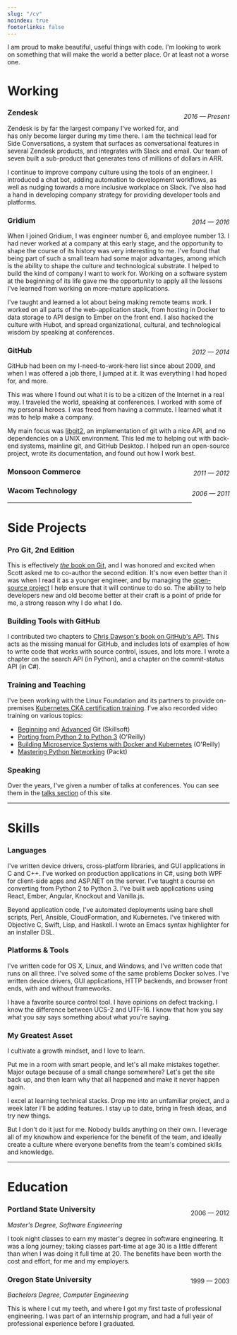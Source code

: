 ```yaml
---
slug: "/cv"
noindex: true
footerlinks: false
---
```


I am proud to make beautiful, useful things with code.
I'm looking to work on something that will make the world a better place.
Or at least not a worse one.

# Working

<p style="float:right;"><em>2016 — Present</em></p>

### Zendesk

Zendesk is by far the largest company I've worked for, and has only become larger during my time there.
I am the technical lead for Side Conversations, a system that surfaces as conversational features in several Zendesk products, and integrates with Slack and email.
Our team of seven built a sub-product that generates tens of millions of dollars in ARR.

I continue to improve company culture using the tools of an engineer.
I introduced a chat bot, adding automation to development workflows, as well as nudging towards a more inclusive workplace on Slack.
I've also had a hand in developing company strategy for providing developer tools and platforms.

<p style="float: right;"><em>2014 — 2016</em></p>

### Gridium

When I joined Gridium, I was engineer number 6, and employee number 13.
I had never worked at a company at this early stage, and the opportunity to shape the course of its history was very interesting to me.
I've found that being part of such a small team had some major advantages, among which is the ability to shape the culture and technological substrate.
I helped to build the kind of company I want to work for.
Working on a software system at the beginning of its life gave me the opportunity to apply all the lessons I've learned from working on more-mature applications.

I've taught and learned a lot about being making remote teams work.
I worked on all parts of the web-application stack, from hosting in Docker to data storage to API design to Ember on the front end.
I also hacked the culture with Hubot, and spread organizational, cultural, and technological wisdom by speaking at conferences.

<p style="float: right;"><em>2012 — 2014</em></p>

### GitHub

GitHub had been on my I-need-to-work-here list since about 2009, and when I was offered a job there, I jumped at it.
It was everything I had hoped for, and more.

This was where I found out what it is to be a citizen of the Internet in a real way.
I traveled the world, speaking at conferences.
I worked with some of my personal heroes.
I was freed from having a commute.
I learned what it was to help make a company.

My main focus was [libgit2](https://libgit2.org/), an implementation of git with a nice API, and no dependencies on a UNIX environment.
This led me to helping out with back-end systems, mainline git, and GitHub Desktop.
I helped run an open-source project, wrote its documentation, and found out how I work best.

<p style="float: right;"><em>2011 — 2012</em></p>

### Monsoon Commerce

<p style="float: right;"><em>2006 — 2011</em></p>

### Wacom Technology

---

# Side Projects

### Pro Git, 2nd Edition

This is effectively [*the* book on Git](https://www.apress.com/gp/book/9781484200773), and I was honored and excited when Scott asked me to co-author the second edition.
It's now even better than it was when I read it as a younger engineer, and by managing the [open-source project](https://github.com/progit/progit2/) I help ensure that it will continue to do so.
The ability to help developers new and old become better at their craft is a point of pride for me, a strong reason why I do what I do.

### Building Tools with GitHub

I contributed two chapters to [Chris Dawson's book on GitHub's API](https://www.oreilly.com/library/view/building-tools-with/9781491933497/).
This acts as the missing manual for GitHub, and includes lots of examples of how to write code that works with source control, issues, and lots more.
I wrote a chapter on the search API (in Python), and a chapter on the commit-status API (in C#).

### Training and Teaching

I've been working with the Linux Foundation and its partners to provide on-premises [Kubernetes CKA certification training](https://www.ictskillnet.ie/news/kubernetes-masterclass-with-ben-straub/).
I've also recorded video training on various topics:

* [Beginning](http://www.skillsoft.com/catalog/detail.asp?CourseCode=sd_gitf_a01_it_enus) and [Advanced](http://www.skillsoft.com/catalog/detail.asp?CourseCode=sd_gitf_a02_it_enus) Git (Skillsoft)
* [Porting from Python 2 to Python 3](http://www.infiniteskills.com/training/porting-from-python-2-to-python-3.html) (O'Reilly)
* [Building Microservice Systems with Docker and Kubernetes](https://www.oreilly.com/library/view/building-microservice-systems/9781771375917/) (O'Reilly)
* [Mastering Python Networking](https://www.packtpub.com/product/mastering-python-networking/9781838647971) (Packt)

### Speaking

Over the years, I've given a number of talks at conferences.
You can see them in the [talks section](/talks) of this site.

---

# Skills

### Languages

I've written device drivers, cross-platform libraries, and GUI applications in C and C++.
I've worked on production applications in C#, using both WPF for client-side apps and ASP.NET on the server.
I've taught a course on converting from Python 2 to Python 3.
I've built web applications using React, Ember, Angular, Knockout and Vanilla.js.

Beyond application code, I've automated deployments using bare shell scripts, Perl, Ansible, CloudFormation, and Kubernetes.
I've tinkered with Objective C, Swift, Lisp, and Haskell.
I wrote an Emacs syntax highlighter for an installer DSL.

### Platforms & Tools

I've written code for OS X, Linux, and Windows, and I've written code that runs on all three.
I've solved some of the same problems Docker solves.
I've written device drivers, GUI applications, HTTP backends, and browser front ends, with and without frameworks.

I have a favorite source control tool.
I have opinions on defect tracking.
I know the difference between UCS-2 and UTF-16.
I know that how you say what you say says something about what you're saying.

### My Greatest Asset

I cultivate a growth mindset, and I love to learn.

Put me in a room with smart people, and let's all make mistakes together.
Major outage because of a small change somewhere?
Let's get the site back up, and then learn why that all happened and make it never happen again.

I excel at learning technical stacks.
Drop me into an unfamiliar project, and a week later I'll be adding features.
I stay up to date, bring in fresh ideas, and try new things.

But I don't do it just for me.
Nobody builds anything on their own.
I leverage all of my knowhow and experience for the benefit of the team, and ideally create a culture where everyone benefits from the team's combined skills and knowledge.

---

# Education

<p style="float: right;">2006 — 2012</p>

### Portland State University

*Master's Degree, Software Engineering*

I took night classes to earn my master's degree in software engineering.
It was a long journey; taking classes part-time at age 30 is a little different than when I was doing it full time at 20.
The benefits have been worth the cost and effort, for me and my employers.

<p style="float: right;">1999 — 2003</p>

### Oregon State University

*Bachelors Degree, Computer Engineering*

This is where I cut my teeth, and where I got my first taste of professional engineering.
I was part of an internship program, and had a full year of professional experience before I graduated.
